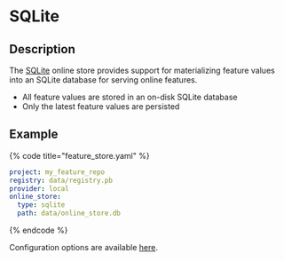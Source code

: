 # SQLite

## Description

The [SQLite](https://www.sqlite.org/index.html) online store provides support for materializing feature values into an SQLite database for serving online features.

* All feature values are stored in an on-disk SQLite database
* Only the latest feature values are persisted

## Example

{% code title="feature_store.yaml" %}
```yaml
project: my_feature_repo
registry: data/registry.pb
provider: local
online_store:
  type: sqlite
  path: data/online_store.db
```
{% endcode %}

Configuration options are available [here](https://rtd.feast.dev/en/latest/#feast.repo_config.SqliteOnlineStoreConfig).
